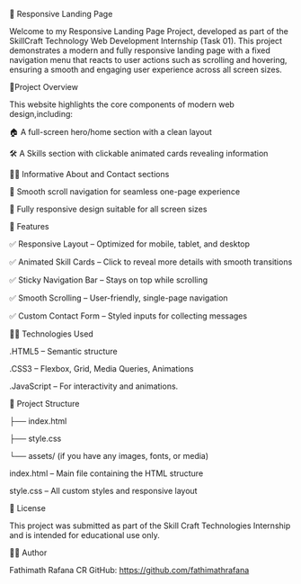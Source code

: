 🚀 Responsive Landing Page 

Welcome to my Responsive Landing Page Project, developed as part of the SkillCraft Technology Web Development Internship (Task 01).
This project demonstrates a modern and fully responsive landing page with a fixed navigation menu that reacts to user actions such as scrolling and hovering, ensuring a smooth and engaging user experience across all screen sizes.

📌Project Overview 

This website highlights the core components of modern web design,including:

🏠 A full-screen hero/home section with a clean layout

🛠️ A Skills section with clickable animated cards revealing information

🧑‍💼 Informative About and Contact sections

📜 Smooth scroll navigation for seamless one-page experience

📱 Fully responsive design suitable for all screen sizes

🚀 Features

✅ Responsive Layout – Optimized for mobile, tablet, and desktop

✅ Animated Skill Cards – Click to reveal more details with smooth transitions

✅ Sticky Navigation Bar – Stays on top while scrolling

✅ Smooth Scrolling – User-friendly, single-page navigation

✅ Custom Contact Form – Styled inputs for collecting messages

🧑‍💻 Technologies Used

.HTML5 – Semantic structure

.CSS3 – Flexbox, Grid, Media Queries, Animations

.JavaScript – For interactivity and animations.

📁 Project Structure

├── index.html

├── style.css

└── assets/     (if you have any images, fonts, or media)

index.html – Main file containing the HTML structure

style.css – All custom styles and responsive layout 

📜 License

This project was submitted as part of the Skill Craft Technologies Internship and is intended for educational use only.

👩‍💻 Author

Fathimath Rafana CR
GitHub: https://github.com/fathimathrafana

